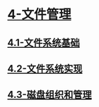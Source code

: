 # [4-文件管理](./README.md)

## [4.1-文件系统基础](./4.1-文件系统基础/README.md)

## [4.2-文件系统实现](./4.2-文件系统实现/README.md)

## [4.3-磁盘组织和管理](./4.3-磁盘组织和管理/README.md)